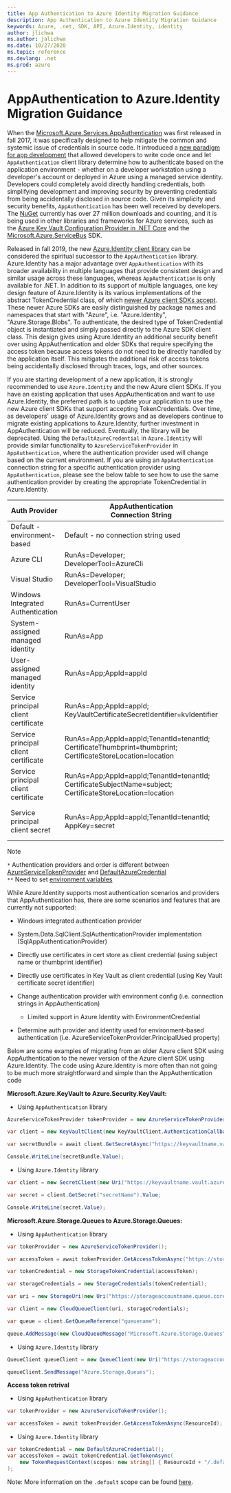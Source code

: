 ```yaml
---
title: App Authentication to Azure Identity Migration Guidance
description: App Authentication to Azure Identity Migration Guidance
keywords: Azure, .net, SDK, API, Azure.Identity, identity
author: jlichwa
ms.author: jalichwa
ms.date: 10/27/2020
ms.topic: reference
ms.devlang: .net
ms.prod: azure
---
```


# AppAuthentication to Azure.Identity Migration Guidance

When the [Microsoft.Azure.Services.AppAuthentication](service-to-service-authentication.md) was first released in fall 2017, it was specifically designed to help mitigate the common and systemic issue of credentials in source code. It introduced a [new paradigm for app development](https://azure.microsoft.com/blog/the-green-team-solves-high-risk-systemic-security-issues-for-azure/) that allowed developers to write code once and let `AppAuthentication` client library determine how to authenticate based on the application environment - whether
on a developer workstation using a developer's account or deployed in Azure using a managed service identity. Developers could completely avoid directly handling credentials, both simplifying development and improving security by preventing credentials from being accidentally disclosed in source code. Given its simplicity and security benefits,
`AppAuthentication` has been well received by developers. The [NuGet](https://www.nuget.org/packages/Microsoft.Azure.Services.AppAuthentication) currently has over 27 million downloads and counting, and it is being used in other libraries and frameworks for Azure services, such as the [Azure Key Vault Configuration Provider in .NET
Core](https://docs.microsoft.com/aspnet/core/security/key-vault-configuration?view=aspnetcore-3.1&preserve-view=true)
and the [Microsoft.Azure.ServiceBus](https://github.com/Azure/azure-sdk-for-net/tree/master/sdk/servicebus/Microsoft.Azure.ServiceBus) SDK.

Released in fall 2019, the new [Azure.Identity client library](https://github.com/Azure/azure-sdk-for-net/tree/master/sdk/identity/Azure.Identity) can be considered the spiritual successor to the `AppAuthentication` library. Azure.Identity has a major advantage over `AppAuthentication` with its broader availability in multiple languages that provide consistent design and similar usage across these languages, whereas `AppAuthentication` is only available for .NET. In addition to its support of multiple languages, one key design feature of Azure.Identity is its various implementations of the abstract TokenCredential class, of which [newer Azure client SDKs
accept](https://azure.github.io/azure-sdk/releases/latest/dotnet.html). These newer Azure SDKs are easily distinguished by package names and namespaces that start with "Azure", i.e. "Azure.Identity", "Azure.Storage.Blobs". To authenticate, the desired type of TokenCredential object is instantiated and simply passed directly to the
Azure SDK client class. This design gives using Azure.Identity an additional security benefit over using AppAuthentication and older SDKs that require specifying the access token because access tokens do not
need to be directly handled by the application itself. This mitigates the additional risk of access tokens being accidentally disclosed through traces, logs, and other sources.

If you are starting development of a new application, it is strongly recommended to use `Azure.Identity` and the new Azure client SDKs. If you have an existing application that uses AppAuthentication and want to use Azure.Identity, the preferred path is to update your application to use the new Azure client SDKs that support accepting TokenCredentials. Over time, as developers' usage of Azure.Identity grows and as developers continue to migrate existing applications to Azure.Identity, further investment in AppAuthentication will be reduced. Eventually, the library will be deprecated. Using the `DefaultAzureCredential` in `Azure.Identity` will provide similar functionality to
`AzureServiceTokenProvider` in `AppAuthentication`, where the authentication provider used will change based on the current environment. If you are using an `AppAuthentication` connection string for a specific authentication provider using `AppAuthentication`, please see the below table to see how to use the same authentication provider by creating the appropriate TokenCredential in Azure.Identity.


|Auth Provider|AppAuthentication<br>Connection String|Azure.Identity<br>TokenCredential|
|---------|---------|---------|
|Default - environment-based | Default - no connection string used | new DefaultAzureCredential()*|
|Azure CLI| RunAs=Developer;<br>DeveloperTool=AzureCli|new AzureCliCredential()|
|Visual Studio|RunAs=Developer; DeveloperTool=VisualStudio|new VisualStudioCredential()|
|Windows Integrated Authentication|RunAs=CurrentUser| No support|
|System-assigned managed identity|RunAs=App|new ManagedIdentityCredential()|
|User-assigned managed identity|RunAs=App;AppId=appId|new ManagedIdentityCredential(appId)|
|Service principal client certificate|RunAs=App;AppId=appId;<br>KeyVaultCertificateSecretIdentifier=kvIdentifier|No support|
|Service principal client certificate|RunAs=App;AppId=appId;TenantId=tenantId;<br>CertificateThumbprint=thumbprint;<br>CertificateStoreLocation=location|new EnvironmentCredential()**<br> new ClientCertificateCredential(tenantId, appId, certObjOrFilePath)|
|Service principal client certificate|RunAs=App;AppId=appId;TenantId=tenantId;<br>CertificateSubjectName=subject;<br>CertificateStoreLocation=location|new EnvironmentCredential()**<br>new ClientCertificateCredential(tenantId, appId, certObjOrFilePath)|
|Service principal client secret|RunAs=App;AppId=appId;TenantId=tenantId;<br>AppKey=secret|new EnvironmentCredential()**<br>new ClientSecretCredential(tenantId, appId, secret)|

> [!NOTE]
> `*` Authentication providers and order is different between [AzureServiceTokenProvider](https://github.com/Azure/azure-sdk-for-net/blob/7d23a9d912da40baeebee1125eb5ebefa78449a2/sdk/mgmtcommon/AppAuthentication/Azure.Services.AppAuthentication/AzureServiceTokenProvider.cs#L104) and [DefaultAzureCredential](https://docs.microsoft.com/dotnet/api/overview/azure/identity-readme#defaultazurecredential)<br>
> `**` Need to set [environment variables](https://github.com/Azure/azure-sdk-for-net/tree/master/sdk/identity/Azure.Identity#environment-variables)

While Azure.Identity supports most authentication scenarios and providers that AppAuthentication has, there are some scenarios and features that are currently not supported:

-   Windows integrated authentication provider

-   System.Data.SqlClient.SqlAuthenticationProvider implementation
    (SqlAppAuthenticationProvider)

-   Directly use certificates in cert store as client credential (using subject name or thumbprint identifier)

-   Directly use certificates in Key Vault as client credential (using Key Vault certificate secret identifier)

-   Change authentication provider with environment config (i.e. connection strings in AppAuthentication)

    -   Limited support in Azure.Identity with EnvironmentCredential

-   Determine auth provider and identity used for environment-based authentication (i.e. AzureServiceTokenProvider.PrincipalUsed property)

Below are some examples of migrating from an older Azure client SDK using AppAuthentication to the newer version of the Azure client SDK using Azure.Identity. The code using Azure.Identity is more often than not going to be much more straightforward and simple than the AppAuthentication code

**Microsoft.Azure.KeyVault to Azure.Security.KeyVault:**

* Using `AppAuthentication` library
```csharp
AzureServiceTokenProvider tokenProvider = new AzureServiceTokenProvider();

var client = new KeyVaultClient(new KeyVaultClient.AuthenticationCallback(tokenProvider.KeyVaultTokenCallback));

var secretBundle = await client.GetSecretAsync("https://keyvaultname.vault.azure.net/secrets/secretname");

Console.WriteLine(secretBundle.Value);
```

* Using `Azure.Identity` library
```csharp
var client = new SecretClient(new Uri("https://keyvaultname.vault.azure.net"), new DefaultAzureCredential());

var secret = client.GetSecret("secretName").Value;

Console.WriteLine(secret.Value);
```

**Microsoft.Azure.Storage.Queues to Azure.Storage.Queues:**

* Using `AppAuthentication` library

```csharp
var tokenProvider = new AzureServiceTokenProvider();

var accessToken = await tokenProvider.GetAccessTokenAsync("https://storageaccountname.queue.core.windows.net");

var tokenCredential = new StorageTokenCredential(accessToken);

var storageCredentials = new StorageCredentials(tokenCredential);

var uri = new StorageUri(new Uri("https://storageaccountname.queue.core.windows.net"));

var client = new CloudQueueClient(uri, storageCredentials);

var queue = client.GetQueueReference("queuename");

queue.AddMessage(new CloudQueueMessage("Microsoft.Azure.Storage.Queues"));
```

* Using `Azure.Identity` library
```csharp
QueueClient queueClient = new QueueClient(new Uri("https://storageaccountname.queue.core.windows.net/queuename"),new DefaultAzureCredential());

queueClient.SendMessage("Azure.Storage.Queues");
```


**Access token retrival**

* Using `AppAuthentication` library

```csharp
var tokenProvider = new AzureServiceTokenProvider();

var accessToken = await tokenProvider.GetAccessTokenAsync(ResourceId);
```

* Using `Azure.Identity` library

```csharp
var tokenCredential = new DefaultAzureCredential();
var accessToken = await tokenCredential.GetTokenAsync(
    new TokenRequestContext(scopes: new string[] { ResourceId + "/.default" }) { }
);
```

Note: More information on the `.default` scope can be found [here](https://docs.microsoft.com/en-us/azure/active-directory/develop/v2-permissions-and-consent#the-default-scope).
